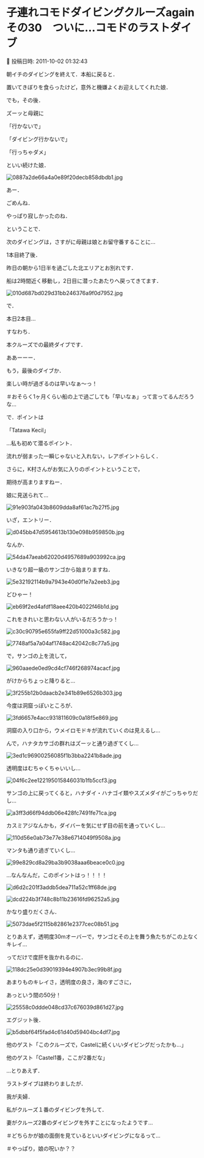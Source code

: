 # 子連れコモドダイビングクルーズagain　その30　ついに…コモドのラストダイブ

📅 投稿日時: 2011-10-02 01:32:43

朝イチのダイビングを終えて．本船に戻ると．


置いてきぼりを食らったけど，意外と機嫌よくお迎えしてくれた娘．





でも，その後．


ズーッと母親に


「行かないで」


「ダイビング行かないで」


「行っちゃダメ」


といい続けた娘．




![0887a2de66a4a0e89f20decb858dbdb1.jpg](images/0887a2de66a4a0e89f20decb858dbdb1.jpg)




あー．


ごめんね．


やっぱり寂しかったのね．





ということで．


次のダイビングは，さすがに母親は娘とお留守番することに…





1本目終了後．


昨日の朝から1日半を過ごした北エリアとお別れです．


船は2時間近く移動し，2日目に潜ったあたりへ戻ってきてます．




![010d687bd029d31bb246376a9f0d7952.jpg](images/010d687bd029d31bb246376a9f0d7952.jpg)







で．


本日2本目…


すなわち．


本クルーズでの最終ダイブです．





ああーーー．


もう，最後のダイブか．


楽しい時が過ぎるのは早いなぁ～っ！


＃おそらく1ヶ月くらい船の上で過ごしても「早いなぁ」って言ってるんだろうな…





で．ポイントは


「Tatawa Kecil」


…私も初めて潜るポイント．


流れが弱まった一瞬じゃないと入れない，レアポイントらしく．


さらに，K村さんがお気に入りのポイントということで，


期待が高まりますねー．


娘に見送られて…




![91e903fa043b8609dda8af61ac7b27f5.jpg](images/91e903fa043b8609dda8af61ac7b27f5.jpg)







いざ，エントリー．




![d045bb47d5954613b130e098b959850b.jpg](images/d045bb47d5954613b130e098b959850b.jpg)




なんか．




![54da47aeab62020d4957689a903992ca.jpg](images/54da47aeab62020d4957689a903992ca.jpg)




いきなり超一級のサンゴから始まりますね．




![5e32192114b9a7943e40d0f1e7a2eeb3.jpg](images/5e32192114b9a7943e40d0f1e7a2eeb3.jpg)




どひゃー！




![eb69f2ed4afdf18aee420b4022f46b1d.jpg](images/eb69f2ed4afdf18aee420b4022f46b1d.jpg)




これをきれいと思わない人がいるだろうかっ！




![c30c90795e655fa9ff22d51000a3c582.jpg](images/c30c90795e655fa9ff22d51000a3c582.jpg)






![7748af5a7a04af1748ac42042c8c77a5.jpg](images/7748af5a7a04af1748ac42042c8c77a5.jpg)







で，サンゴの上を流して，




![960aaede0ed9cd4cf746f268974acacf.jpg](images/960aaede0ed9cd4cf746f268974acacf.jpg)




がけからちょっと降りると…




![3f255b12b0daacb2e341b89e6526b303.jpg](images/3f255b12b0daacb2e341b89e6526b303.jpg)




今度は洞窟っぽいところが．




![3fd6657e4acc931811609c0a18f5e869.jpg](images/3fd6657e4acc931811609c0a18f5e869.jpg)




洞窟の入り口から，ウメイロモドキが流れていくのは見えるし…





んで，ハナタカサゴの群れはズーッと通り過ぎてくし…




![3ed1c96900256085f1b3bba2241b8ade.jpg](images/3ed1c96900256085f1b3bba2241b8ade.jpg)







透明度はむちゃくちゃいいし…




![04f6c2ee122195015846031b1fb5ccf3.jpg](images/04f6c2ee122195015846031b1fb5ccf3.jpg)







サンゴの上に戻ってくると，ハナダイ・ハナゴイ類やスズメダイがごっちゃりだし…




![a3ff3d66f94ddb06e428fc7491fe71ca.jpg](images/a3ff3d66f94ddb06e428fc7491fe71ca.jpg)




カスミアジなんかも，ダイバーを気にせず目の前を通っていくし…




![110d56e0ab73e77e38e6714049f9508a.jpg](images/110d56e0ab73e77e38e6714049f9508a.jpg)







マンタも通り過ぎていくし…




![99e829cd8a29ba3b9038aaa6beace0c0.jpg](images/99e829cd8a29ba3b9038aaa6beace0c0.jpg)




…なんなんだ，このポイントはっ！！！！




![d6d2c201f3addb5dea711a52c1ff68de.jpg](images/d6d2c201f3addb5dea711a52c1ff68de.jpg)






![dcd224b3f748c8b11b23616fd96252a5.jpg](images/dcd224b3f748c8b11b23616fd96252a5.jpg)




かなり盛りだくさん．




![5073dae5f2115b82861e2377cec08b51.jpg](images/5073dae5f2115b82861e2377cec08b51.jpg)




とりあえず，透明度30mオーバーで，サンゴとその上を舞う魚たちがこの上なくキレイ…


ってだけで度肝を抜かれるのに．




![118dc25e0d39019394e4907b3ec99b8f.jpg](images/118dc25e0d39019394e4907b3ec99b8f.jpg)







あまりものキレイさ，透明度の良さ，海のすごさに，


あっという間の50分！




![25558c0ddde048cd37c676039d861d27.jpg](images/25558c0ddde048cd37c676039d861d27.jpg)







エグジット後．




![b5dbbf64f5fad4c61d40d59404bc4df7.jpg](images/b5dbbf64f5fad4c61d40d59404bc4df7.jpg)




他のゲスト「このクルーズで，Castelに続くいいダイビングだったかも…」


他のゲスト「Castel1番，ここが2番だな」





…とりあえず．


ラストダイブは終わりましたが．


我が夫婦．


私がクルーズ１番のダイビングを外して．


妻がクルーズ2番のダイビングを外すことになったようです…





＃どちらかが娘の面倒を見ているといいダイビングになるって…


＃やっぱり，娘の呪いか？？

